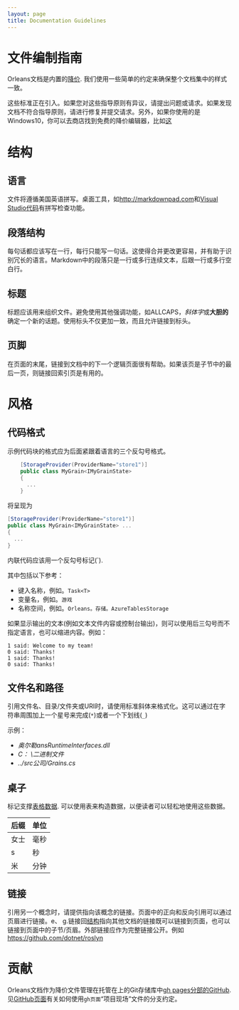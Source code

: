 ```yaml
---
layout: page
title: Documentation Guidelines
---
```


# 文件编制指南

Orleans文档是内置的[降价](https://help.github.com/articles/markdown-basics/). 我们使用一些简单的约定来确保整个文档集中的样式一致。

这些标准正在引入。如果您对这些指导原则有异议，请提出问题或请求。如果发现文档不符合指导原则，请进行修复并提交请求。另外，如果你使用的是Windows10，你可以去商店找到免费的降价编辑器，比如[这](https://www.microsoft.com/store/apps/9wzdncrdd2p3)

# 结构

## 语言

文件将遵循美国英语拼写。桌面工具，如<http://markdownpad.com>和[Visual Studio代码](https://code.visualstudio.com/)有拼写检查功能。

## 段落结构

每句话都应该写在一行，每行只能写一句话。这使得合并更改更容易，并有助于识别冗长的语言。Markdown中的段落只是一行或多行连续文本，后跟一行或多行空白行。

## 标题

标题应该用来组织文件。避免使用其他强调功能，如ALLCAPS，*斜体字*或**大胆的**确定一个新的话题。使用标头不仅更加一致，而且允许链接到标头。

## 页脚

在页面的末尾，链接到文档中的下一个逻辑页面很有帮助。如果该页是子节中的最后一页，则链接回索引页是有用的。

# 风格

## 代码格式

示例代码块的格式应为后面紧跟着语言的三个反勾号格式。

```csharp
    [StorageProvider(ProviderName="store1")]
    public class MyGrain<IMyGrainState>
    {
      ...
    }
```

将呈现为

```csharp
[StorageProvider(ProviderName="store1")]
public class MyGrain<IMyGrainState> ...
{
  ...
}
```

内联代码应该用一个反勾号标记(\`).

其中包括以下参考：

-   键入名称，例如。`Task<T>`
-   变量名，例如。`游戏`
-   名称空间，例如。`Orleans。存储。AzureTablesStorage`

如果显示输出的文本(例如文本文件内容或控制台输出)，则可以使用后三勾号而不指定语言，也可以缩进内容。例如：

```
1 said: Welcome to my team!
0 said: Thanks!
1 said: Thanks!
0 said: Thanks!
```

## 文件名和路径

引用文件名、目录/文件夹或URI时，请使用标准斜体来格式化。这可以通过在字符串周围加上一个星号来完成(`*`)或者一个下划线(`_`)

示例：

-   *奥尔勒ansRuntimeInterfaces.dll*
-   *C： \\二进制文件*
-   *../src公司/Grains.cs*

## 桌子

标记支撑[表格数据](https://help.github.com/articles/github-flavored-markdown/#tables). 可以使用表来构造数据，以便读者可以轻松地使用这些数据。

| 后缀 | 单位 |
| --- | --- |
| 女士 | 毫秒 |
| s | 秒 |
| 米 | 分钟 |

## 链接

引用另一个概念时，请提供指向该概念的链接。页面中的正向和反向引用可以通过页眉进行链接。e、 g.链接回[结构](#结构)指向其他文档的链接既可以链接到页面，也可以链接到页面中的子节/页眉。外部链接应作为完整链接公开。例如<https://github.com/dotnet/roslyn>

# 贡献

Orleans文档作为降价文件管理在托管在上的Git存储库中[gh pages分部的GitHub](https://github.com/dotnet/orleans/tree/gh-pages). 见[GitHub页面](https://pages.github.com/)有关如何使用`gh页面`“项目现场”文件的分支约定。
